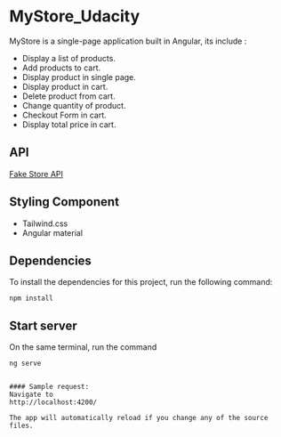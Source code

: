 # MyStore_Udacity

MyStore is a single-page application built in Angular, its include : 

- Display a list of products.
- Add products to cart.
- Display product in single page.
- Display product in cart.
- Delete product from cart.
- Change quantity of product.
- Checkout Form in cart.
- Display total price in cart.

## API 
[Fake Store API](https://fakestoreapi.com/)
## Styling Component 

- Tailwind.css
- Angular material

## Dependencies 

To install the dependencies for this project, run the following command: 
```
npm install
```

## Start server
On the same terminal, run the command
   ```
ng serve
     

#### Sample request:
Navigate to 
http://localhost:4200/

The app will automatically reload if you change any of the source files.






